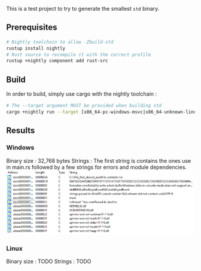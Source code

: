 This is a test project to try to generate the smallest `std` binary.

## Prerequisites
```bash
# Nightly toolchain to allow -Zbuild-std
rustup install nightly
# Rust source to recompile it with the correct profile
rustup +nightly component add rust-src
```

## Build
In order to build, simply use cargo with the nightly toolchain :
```bash
# The --target argument MUST be provided when building std
cargo +nightly run --target [x86_64-pc-windows-msvc|x86_64-unknown-linux-gnu] --release
```

## Results

### Windows
Binary size : 32,768 bytes
Strings :
The first string is contains the ones use in main.rs followed by a few strings for errors and module dependencies.
![IDA strings Windows](doc/windows_strings.PNG)

### Linux
Binary size : TODO
Strings :
TODO